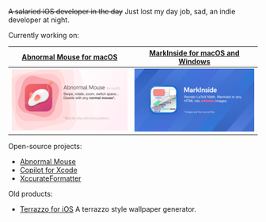 ~~A salaried iOS developer in the day~~ Just lost my day job, sad, an indie developer at night.

Currently working on:

|[Abnormal Mouse for macOS](https://abnormalmouse.intii.com)|[MarkInside for macOS and Windows](https://markinside.intii.com)|
|--|--|
|<div><a href="https://abnormalmouse.intii.com"><img src="https://github.com/intitni/AbnormalMouseWebsite/blob/master/image/twitter-card-en.png?raw=true"></a></div>|<div><a href="https://markinside.intii.com"><img src="https://github.com/intitni/MarkInsideWebsite/blob/master/Twitter_Card_EN.png?raw=true"></a></div>

Open-source projects:

- [Abnormal Mouse](https://github.com/intitni/AbnormalMouseApp)
- [Copilot for Xcode](https://github.com/intitni/CopilotForXcode)
- [XccurateFormatter](https://github.com/intitni/XccurateFormatter)

Old products: 

- [Terrazzo for iOS](https://apps.apple.com/us/app/terrazzo-wallpaper-generator/id1480321976)
  A terrazzo style wallpaper generator.

